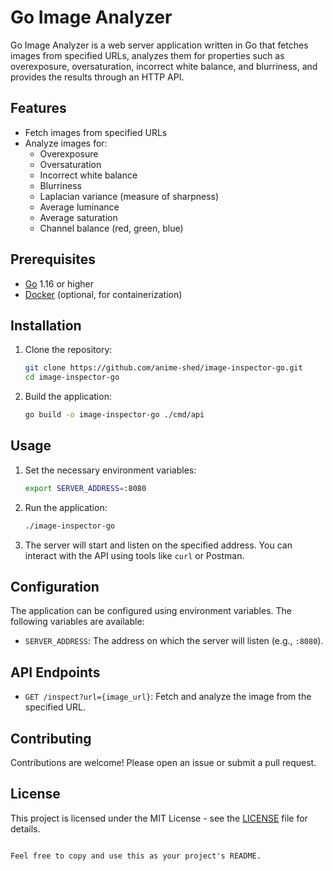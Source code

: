 # Go Image Analyzer

Go Image Analyzer is a web server application written in Go that fetches images from specified URLs, analyzes them for properties such as overexposure, oversaturation, incorrect white balance, and blurriness, and provides the results through an HTTP API.

## Features

- Fetch images from specified URLs
- Analyze images for:
  - Overexposure
  - Oversaturation
  - Incorrect white balance
  - Blurriness
  - Laplacian variance (measure of sharpness)
  - Average luminance
  - Average saturation
  - Channel balance (red, green, blue)

## Prerequisites

- [Go](https://golang.org/doc/install) 1.16 or higher
- [Docker](https://docs.docker.com/get-docker/) (optional, for containerization)

## Installation

1. Clone the repository:
   ```sh
   git clone https://github.com/anime-shed/image-inspector-go.git
   cd image-inspector-go
   ```

2. Build the application:
   ```sh
   go build -o image-inspector-go ./cmd/api
   ```

## Usage

1. Set the necessary environment variables:
   ```sh
   export SERVER_ADDRESS=:8080
   ```

2. Run the application:
   ```sh
   ./image-inspector-go
   ```

3. The server will start and listen on the specified address. You can interact with the API using tools like `curl` or Postman.

## Configuration

The application can be configured using environment variables. The following variables are available:

- `SERVER_ADDRESS`: The address on which the server will listen (e.g., `:8080`).

## API Endpoints

- `GET /inspect?url={image_url}`: Fetch and analyze the image from the specified URL.

## Contributing

Contributions are welcome! Please open an issue or submit a pull request.

## License

This project is licensed under the MIT License - see the [LICENSE](LICENSE) file for details.
```

Feel free to copy and use this as your project's README.
